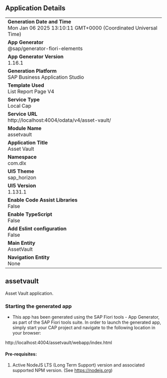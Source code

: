 ## Application Details
|               |
| ------------- |
|**Generation Date and Time**<br>Mon Jan 06 2025 13:10:11 GMT+0000 (Coordinated Universal Time)|
|**App Generator**<br>@sap/generator-fiori-elements|
|**App Generator Version**<br>1.16.1|
|**Generation Platform**<br>SAP Business Application Studio|
|**Template Used**<br>List Report Page V4|
|**Service Type**<br>Local Cap|
|**Service URL**<br>http://localhost:4004/odata/v4/asset-vault/|
|**Module Name**<br>assetvault|
|**Application Title**<br>Asset Vault|
|**Namespace**<br>com.dlx|
|**UI5 Theme**<br>sap_horizon|
|**UI5 Version**<br>1.131.1|
|**Enable Code Assist Libraries**<br>False|
|**Enable TypeScript**<br>False|
|**Add Eslint configuration**<br>False|
|**Main Entity**<br>AssetVault|
|**Navigation Entity**<br>None|

## assetvault

Asset Vault application.

### Starting the generated app

-   This app has been generated using the SAP Fiori tools - App Generator, as part of the SAP Fiori tools suite.  In order to launch the generated app, simply start your CAP project and navigate to the following location in your browser:

http://localhost:4004/assetvault/webapp/index.html

#### Pre-requisites:

1. Active NodeJS LTS (Long Term Support) version and associated supported NPM version.  (See https://nodejs.org)



